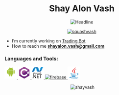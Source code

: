 <h1 align="center">Shay Alon Vash</h1>
<div align=center>
        <img src="https://readme-typing-svg.herokuapp.com?color=%236FDA44&size=32&center=true&vCenter=true&width=600&height=50&lines=Your+Friendly+Neighberhood+Android+Dev;Computer+Science+Student;Problem+Solver;Freelancer;" alt="Headline" /></div>

<p align="center"> <a href="https://twitter.com/squashvash" target="blank"><img src="https://img.shields.io/twitter/follow/squashvash?logo=twitter&style=for-the-badge" alt="squashvash" /></a> </p>

- I’m currently working on [Trading Bot](https://github.com/ShayVash/TradeBot) 
- How to reach me **shayalon.vash@gmail.com**




<h3 align="left">Languages and Tools:</h3>
<p align="left"> <a href="https://developer.android.com" target="_blank" rel="noreferrer"> <img src="https://raw.githubusercontent.com/devicons/devicon/master/icons/android/android-original-wordmark.svg" alt="android" width="40" height="40"/> </a> <a href="https://www.w3schools.com/cs/" target="_blank" rel="noreferrer"> <img src="https://raw.githubusercontent.com/devicons/devicon/master/icons/csharp/csharp-original.svg" alt="csharp" width="40" height="40"/> </a> <a href="https://dotnet.microsoft.com/" target="_blank" rel="noreferrer"> <img src="https://raw.githubusercontent.com/devicons/devicon/master/icons/dot-net/dot-net-original-wordmark.svg" alt="dotnet" width="40" height="40"/> </a> <a href="https://firebase.google.com/" target="_blank" rel="noreferrer"> <img src="https://www.vectorlogo.zone/logos/firebase/firebase-icon.svg" alt="firebase" width="40" height="40"/> </a> <a href="https://www.java.com" target="_blank" rel="noreferrer"> <img src="https://raw.githubusercontent.com/devicons/devicon/master/icons/java/java-original.svg" alt="java" width="40" height="40"/> </a> </p>

<p align="center">&nbsp;<img align="center" src="https://github-readme-stats.vercel.app/api?username=shayvash&show_icons=true&locale=en" alt="shayvash" /></p>
